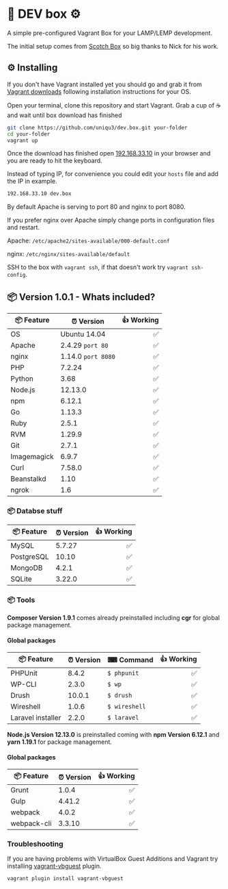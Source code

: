 # 🚀 DEV box ⚙

A simple pre-configured Vagrant Box for your LAMP/LEMP development.

The initial setup comes from [Scotch Box](https://github.com/scotch-io/scotch-box) so big thanks to Nick for his work.

## ⚙ Installing

If you don't have Vagrant installed yet you should go and grab it from [Vagrant downloads](https://www.vagrantup.com/downloads.html) following installation instructions for your OS.

Open your terminal, clone this repository and start Vagrant.
Grab a cup of ☕ and wait until box download has finished

```bash
git clone https://github.com/uniqu3/dev.box.git your-folder
cd your-folder
vagrant up
```

Once the download has finished open [192.168.33.10](192.168.33.10) in your browser and you are ready to hit the keyboard.

Instead of typing IP, for convenience you could edit your `hosts` file and add the IP in example.

```txt
192.168.33.10 dev.box
```

By default Apache is serving to port 80 and nginx to port 8080.

If you prefer nginx over Apache simply change ports in configuration files and restart.

Apache: `/etc/apache2/sites-available/000-default.conf`

nginx: `/etc/nginx/sites-available/default`

SSH to the box with `vagrant ssh`, if that doesn't work try `vagrant ssh-config`.

## 📦 Version 1.0.1 - Whats included?

| 📦 Feature | ⏰ Version | 👍 Working |
| --- | --- | ---: |
| OS | Ubuntu 14.04 | ✅ |
| Apache | 2.4.29 `port 80` | ✅ |
| nginx | 1.14.0 `port 8080` | ✅ |
| PHP | 7.2.24 | ✅ |
| Python | 3.68 | ✅ |
| Node.js | 12.13.0 | ✅ |
| npm | 6.12.1 | ✅ |
| Go | 1.13.3 | ✅ |
| Ruby | 2.5.1 | ✅ |
| RVM | 1.29.9 | ✅ |
| Git | 2.7.1 | ✅ |
| Imagemagick | 6.9.7 | ✅ |
| Curl | 7.58.0 | ✅ |
| Beanstalkd | 1.10 | ✅ |
| ngrok | 1.6 | ✅ |

### 📦 Databse stuff

| 📦 Feature | ⏰ Version | 👍 Working |
| --- | --- | ---: |
| MySQL | 5.7.27 | ✅ |
| PostgreSQL | 10.10 | ✅ |
| MongoDB | 4.2.1 | ✅ |
| SQLite | 3.22.0 | ✅ |

### 📦 Tools

**Composer Version 1.9.1** comes already preinstalled including **cgr** for global package management.

#### Global packages

| 📦 Feature | ⏰ Version | ⌨ Command |👍 Working |
| --- | --- | --- | ---: |
| PHPUnit | 8.4.2 | `$ phpunit` | ✅ |
| WP-CLI | 2.3.0 | `$ wp` | ✅ |
| Drush | 10.0.1 | `$ drush` | ✅ |
| Wireshell | 1.0.6 | `$ wireshell` | ✅ |
| Laravel installer | 2.2.0 | `$ laravel` | ✅ |

**Node.js Version 12.13.0** is preinstalled coming with **npm Version 6.12.1** and **yarn 1.19.1** for package management.

#### Global packages

| 📦 Feature | ⏰ Version |👍 Working |
| --- | --- | ---: |
| Grunt | 1.0.4 | ✅ |
| Gulp | 4.41.2 | ✅ |
| webpack | 4.0.2 | ✅ |
| webpack-cli | 3.3.10 | ✅ |

### Troubleshooting

If you are having problems with VirtualBox Guest Additions and Vagrant try installing [vagrant-vbguest](https://github.com/dotless-de/vagrant-vbguest) plugin.

```bash
vagrant plugin install vagrant-vbguest
```
